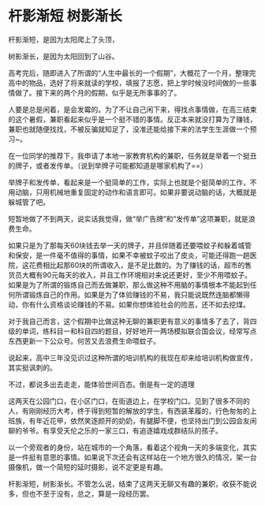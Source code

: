 # 杆影渐短 树影渐长

杆影渐短，是因为太阳爬上了头顶，

树影渐长，是因为太阳回到了山谷。

高考完后，随即进入了所谓的“人生中最长的一个假期”，大概花了一个月，整理完高中的物品，选好了将来就读的学校，填报了志愿，把上学时候没时间做的一些事情做了。接下来的两个月的假期，似乎是无所事事的了。

人要是总是闲着，是会发霉的。为了不让自己闲下来，得找点事情做，在高三结束的这个暑假，兼职看起来似乎是一个挺不错的事情。反正本来就没打算为了赚钱，兼职也就随便找找，不被反骗就知足了，没准还能给接下来的法学生生涯做一个预习~。

在一位同学的推荐下，我申请了本地一家教育机构的兼职，任务就是举着一个挺丑的牌子，或者发传单。（说到举牌子可能都知道是哪家机构了==）  

举牌子和发传单，看起来是一个挺简单的工作，实际上也就是个挺简单的工作，不用动脑，只用机械地重复固定的动作和语言即可。如果非要说动脑的话，大概就是躲城管了吧。

短暂地做了不到两天，说实话我觉得，做“举广告牌”和“发传单”这项兼职，就是浪费生命。

如果只是为了那每天60块钱去举一天的牌子，并且伴随着还要喂蚊子和躲着城管和保安，是一件毫不值得的事情，如果不幸被蚊子咬出了皮炎，可能还得跑一趟医院，这花费相比起那60块的所谓收入，是不足比数的。为了赚钱的话，超市的售货员大概有90元每天的收入，并且工作环境相对来说还更好，至少不用喂蚊子。如果是为了所谓的锻炼自己而去做兼职，那么做这种不用脑的事情根本不能起到任何所谓锻炼自己的作用。如果是为了体验赚钱的不易，我只能说既然连脑都懒得动，你有什么资格谈论赚钱的不易。如果你想体验社会的险恶，还不如去挖煤。

对于我自己而言，这个假期中比做这种无聊的兼职更有意义的事情多了去了，背四级的单词，练科目一和科目四的题目，好好地开一两场模拟联合国会议，经常写点东西更新一下公众号。何苦又去浪费生命喂蚊子。

说起来，高中三年没见识过这种所谓的培训机构的我现在却来给培训机构做宣传，其实挺讽刺的。

不过，都说多出去走走，能体验世间百态。倒是有一定的道理

这两天在公园门口，在小区门口，在街道边上，在学校门口。见到了很多不同的人，有刚刚经历大考，终于得到短暂的解放的学生，有西装革履的，行色匆匆的上班族，有年近花甲，依然笑逐颜开的奶奶，有腿脚不便，也坚持出门到公园会友闲聊的爷爷。有享受天伦之乐的一家三口，有追逐嬉戏成群结队的孩子。

以一个旁观者的身份，站在城市的一个角落，看着这个视角一天的多端变化，其实是一件挺有意思的事情。如果说下次还会有这样站在一个地方很久的情况，架一台摄像机，做一个简短的延时摄影，说不定更是有趣。

杆影渐短，树影渐长。不管怎么说，结束了这两天无聊又有趣的兼职，收获不能说多，但也不至于没有，总之，算是一段经历罢。